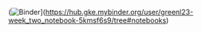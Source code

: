 (![Binder](https://mybinder.org/badge.svg)](https://hub.gke.mybinder.org/user/greenl23-week_two_notebook-5kmsf6s9/tree#notebooks)

 
